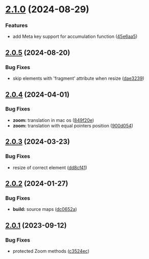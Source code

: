 # [2.1.0](https://github.com/retejs/area-plugin/compare/v2.0.5...v2.1.0) (2024-08-29)


### Features

* add Meta key support for accumulation function ([45e6aa5](https://github.com/retejs/area-plugin/commit/45e6aa54c94c895ec8a2aa162c32eae4375cfe7e))

## [2.0.5](https://github.com/retejs/area-plugin/compare/v2.0.4...v2.0.5) (2024-08-20)


### Bug Fixes

* skip elements with 'fragment' attribute when resize ([dae3239](https://github.com/retejs/area-plugin/commit/dae323934417c2aed05f71fd4ba123e529787421))

## [2.0.4](https://github.com/retejs/area-plugin/compare/v2.0.3...v2.0.4) (2024-04-01)


### Bug Fixes

* **zoom:** translation in mac os ([849f20e](https://github.com/retejs/area-plugin/commit/849f20e5905aee8a156fc26299f98360b5c496ed))
* **zoom:** translation with equal pointers position ([900d054](https://github.com/retejs/area-plugin/commit/900d05419fa3a6a0223b67af707ad7af30c3c1ed))

## [2.0.3](https://github.com/retejs/area-plugin/compare/v2.0.2...v2.0.3) (2024-03-23)


### Bug Fixes

* resize of correct element ([dd8cf41](https://github.com/retejs/area-plugin/commit/dd8cf411b2194bd6b0f311caab11480f45801116))

## [2.0.2](https://github.com/retejs/area-plugin/compare/v2.0.1...v2.0.2) (2024-01-27)


### Bug Fixes

* **build:** source maps ([dc0652a](https://github.com/retejs/area-plugin/commit/dc0652ad6833e5fc066d329e37686f31f2cc602f))

## [2.0.1](https://github.com/retejs/area-plugin/compare/v2.0.0...v2.0.1) (2023-09-12)


### Bug Fixes

* protected Zoom methods ([c3524ec](https://github.com/retejs/area-plugin/commit/c3524ecf24d33fd1cafa7ee1d0a1e3683983c375))
